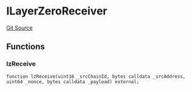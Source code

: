 # ILayerZeroReceiver

[Git Source](https://github.com/manifoldfinance/mevETH2/blob/b0e2069a5fc2dbba164002d348bd88f3539a53df/src/interfaces/ILayerZeroReceiver.sol)

## Functions

### lzReceive

```solidity
function lzReceive(uint16 _srcChainId, bytes calldata _srcAddress, uint64 _nonce, bytes calldata _payload) external;
```

